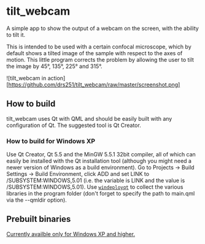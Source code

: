 # tilt_webcam
A simple app to show the output of a webcam on the screen, with the ability to tilt it.

This is intended to be used with a certain confocal microscope, which by default shows a tilted image of the sample with respect to the axes of motion. This little program corrects the problem by allowing the user to tilt the image by 45°, 135°, 225° and 315°.

![tilt_webcam in action][https://github.com/drs251/tilt_webcam/raw/master/screenshot.png]

## How to build

tilt_webcam uses Qt with QML and should be easily built with any configuration of Qt. The suggested tool is Qt Creator.

### How to build for Windows XP
Use Qt Creator, Qt 5.5 and the MinGW 5.5.1 32bit compiler, all of which can easily be installed with the Qt installation tool (although you might need a newer version of Windows as a build environment). Go to Projects -> Build Settings -> Build Environment, click ADD and set LINK to /SUBSYSTEM:WINDOWS,5.01 (i.e. the variable is LINK and the value is /SUBSYSTEM:WINDOWS,5.01). Use [`windeployqt`](https://doc.qt.io/qt-5/windows-deployment.html) to collect the various libraries in the program folder (don't forget to specify the path to main.qml via the --qmldir option).

## Prebuilt binaries

[Currently availble only for Windows XP and higher.](https://github.com/drs251/tilt_webcam/releases/tag/0.1)
